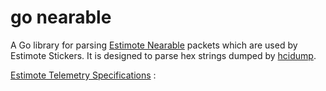 # go nearable

A Go library for parsing [Estimote Nearable](http://developer.estimote.com/nearables/) packets which are used by Estimote Stickers. It is designed to parse hex strings dumped by [hcidump](http://linux.die.net/man/8/hcidump).

[Estimote Telemetry Specifications](https://github.com/Estimote/estimote-specs) :


